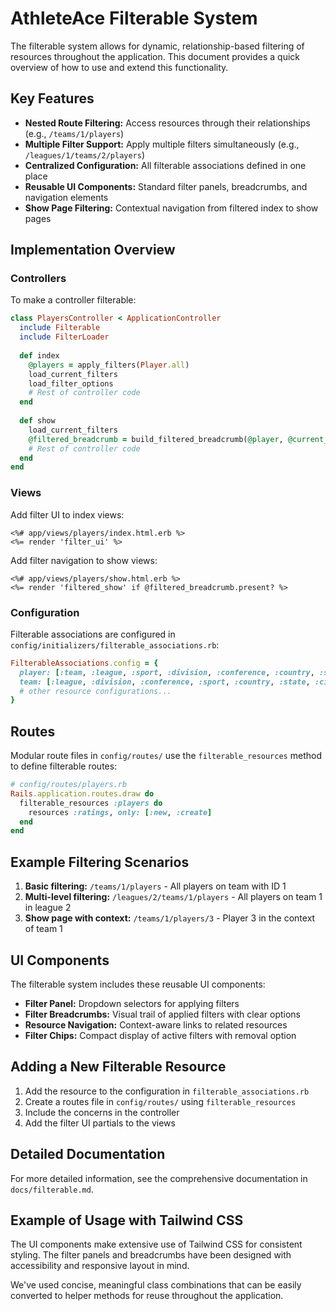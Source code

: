 # AthleteAce Filterable System

The filterable system allows for dynamic, relationship-based filtering of resources throughout the application. This document provides a quick overview of how to use and extend this functionality.

## Key Features

- **Nested Route Filtering:** Access resources through their relationships (e.g., `/teams/1/players`)
- **Multiple Filter Support:** Apply multiple filters simultaneously (e.g., `/leagues/1/teams/2/players`)
- **Centralized Configuration:** All filterable associations defined in one place
- **Reusable UI Components:** Standard filter panels, breadcrumbs, and navigation elements
- **Show Page Filtering:** Contextual navigation from filtered index to show pages

## Implementation Overview

### Controllers

To make a controller filterable:

```ruby
class PlayersController < ApplicationController
  include Filterable
  include FilterLoader
  
  def index
    @players = apply_filters(Player.all)
    load_current_filters
    load_filter_options
    # Rest of controller code
  end
  
  def show
    load_current_filters
    @filtered_breadcrumb = build_filtered_breadcrumb(@player, @current_filters)
    # Rest of controller code
  end
end
```

### Views

Add filter UI to index views:

```erb
<%# app/views/players/index.html.erb %>
<%= render 'filter_ui' %>
```

Add filter navigation to show views:

```erb
<%# app/views/players/show.html.erb %>
<%= render 'filtered_show' if @filtered_breadcrumb.present? %>
```

### Configuration

Filterable associations are configured in `config/initializers/filterable_associations.rb`:

```ruby
FilterableAssociations.config = {
  player: [:team, :league, :sport, :division, :conference, :country, :state, :city],
  team: [:league, :division, :conference, :sport, :country, :state, :city],
  # other resource configurations...
}
```

## Routes

Modular route files in `config/routes/` use the `filterable_resources` method to define filterable routes:

```ruby
# config/routes/players.rb
Rails.application.routes.draw do
  filterable_resources :players do
    resources :ratings, only: [:new, :create]
  end
end
```

## Example Filtering Scenarios

1. **Basic filtering:** `/teams/1/players` - All players on team with ID 1
2. **Multi-level filtering:** `/leagues/2/teams/1/players` - All players on team 1 in league 2
3. **Show page with context:** `/teams/1/players/3` - Player 3 in the context of team 1

## UI Components

The filterable system includes these reusable UI components:

- **Filter Panel:** Dropdown selectors for applying filters
- **Filter Breadcrumbs:** Visual trail of applied filters with clear options
- **Resource Navigation:** Context-aware links to related resources
- **Filter Chips:** Compact display of active filters with removal option

## Adding a New Filterable Resource

1. Add the resource to the configuration in `filterable_associations.rb`
2. Create a routes file in `config/routes/` using `filterable_resources`
3. Include the concerns in the controller
4. Add the filter UI partials to the views

## Detailed Documentation

For more detailed information, see the comprehensive documentation in `docs/filterable.md`.

## Example of Usage with Tailwind CSS

The UI components make extensive use of Tailwind CSS for consistent styling. The filter panels and breadcrumbs have been designed with accessibility and responsive layout in mind.

We've used concise, meaningful class combinations that can be easily converted to helper methods for reuse throughout the application.
